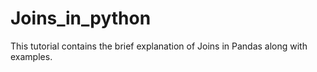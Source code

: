 # Joins_in_python
This tutorial contains the brief explanation of Joins in Pandas along with examples.
